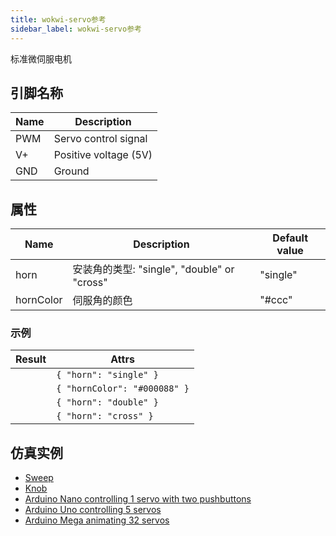 ```yaml
---
title: wokwi-servo参考
sidebar_label: wokwi-servo参考
---
```


标准微伺服电机

<wokwi-servo />

## 引脚名称

| Name | Description           |
| ---- | --------------------- |
| PWM  | Servo control signal  |
| V+   | Positive voltage (5V) |
| GND  | Ground                |

## 属性

| Name      | Description                                 | Default value |
| --------- | ------------------------------------------- | ------------- |
| horn      | 安装角的类型: "single", "double" or "cross" | "single"      |
| hornColor | 伺服角的颜色                                | "#ccc"        |

### 示例

| Result                           | Attrs                        |
| -------------------------------- | ---------------------------- |
| <wokwi-servo horn="single" />    | `{ "horn": "single" }`       |
| <wokwi-servo hornColor="#008" /> | `{ "hornColor": "#000088" }` |
| <wokwi-servo horn="double" />    | `{ "horn": "double" }`       |
| <wokwi-servo horn="cross" />     | `{ "horn": "cross" }`        |

## 仿真实例

- [Sweep](https://wokwi.com/arduino/libraries/Servo/Sweep)
- [Knob](https://wokwi.com/arduino/libraries/Servo/Knob)
- [Arduino Nano controlling 1 servo with two pushbuttons](https://wokwi.com/projects/328312829780165204)
- [Arduino Uno controlling 5 servos](https://wokwi.com/projects/305087394119418434)
- [Arduino Mega animating 32 servos](https://wokwi.com/projects/305336312628511297)
